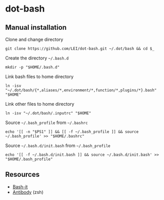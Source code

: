 # dot-bash

## Manual installation

Clone and change directory

    git clone https://github.com/LEI/dot-bash.git ~/.dot/bash && cd $_

Create the directory `~/.bash.d`

    mkdir -p "$HOME/.bash.d"

Link bash files to home directory

    ln -isv "~/.dot/bash/{*,aliases/*,environment/*,function/*,plugins/*}.bash" "$HOME"

Link other files to home directory

    ln -isv "~/.dot/bash/.inputrc" "$HOME"

Source `~/.bash_profile` from `~/.bashrc`

    echo '[[ -n "$PS1" ]] && [[ -f ~/.bash_profile ]] && source ~/.bash_profile' >> "$HOME/.bashrc"

Source `~/.bash.d/init.bash` from `~/.bash_profile`

    echo '[[ -f ~/.bash.d/init.bash ]] && source ~/.bash.d/init.bash' >> "$HOME/.bash_profile"

## Resources

- [Bash-it](https://github.com/Bash-it/bash-it)
- [Antibody](https://github.com/getantibody/antibody) (zsh)
